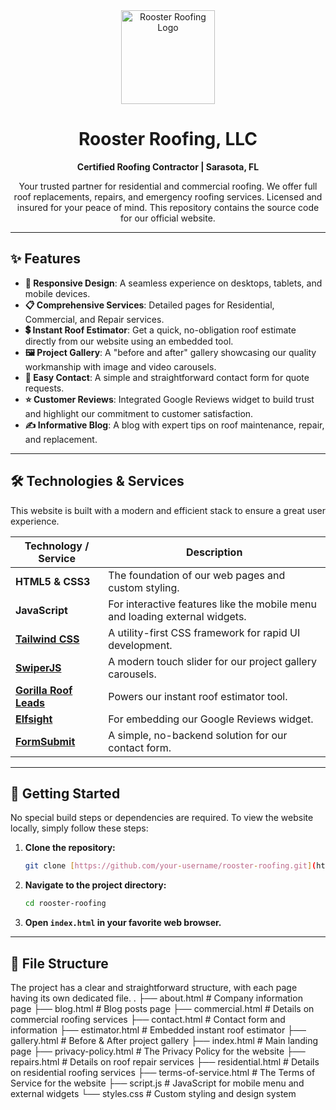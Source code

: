 <div align="center">
  <img src="https://ik.imagekit.io/roosterroofing/Logo%20Icon.png?updatedAt=1753913620033" alt="Rooster Roofing Logo" width="150"/>
  <h1>Rooster Roofing, LLC</h1>
  <p>
    <strong>Certified Roofing Contractor | Sarasota, FL</strong>
  </p>
  <p>
    Your trusted partner for residential and commercial roofing. We offer full roof replacements, repairs, and emergency roofing services. Licensed and insured for your peace of mind. This repository contains the source code for our official website.
  </p>
</div>

---

## ✨ Features

* **📱 Responsive Design**: A seamless experience on desktops, tablets, and mobile devices.
* **📋 Comprehensive Services**: Detailed pages for Residential, Commercial, and Repair services.
* **💲 Instant Roof Estimator**: Get a quick, no-obligation roof estimate directly from our website using an embedded tool.
* **🖼️ Project Gallery**: A "before and after" gallery showcasing our quality workmanship with image and video carousels.
* **📧 Easy Contact**: A simple and straightforward contact form for quote requests.
* **⭐ Customer Reviews**: Integrated Google Reviews widget to build trust and highlight our commitment to customer satisfaction.
* **✍️ Informative Blog**: A blog with expert tips on roof maintenance, repair, and replacement.

---

## 🛠️ Technologies & Services

This website is built with a modern and efficient stack to ensure a great user experience.

| Technology / Service                                       | Description                                           |
| ---------------------------------------------------------- | ----------------------------------------------------- |
| **HTML5 & CSS3** | The foundation of our web pages and custom styling.          |
| **JavaScript** | For interactive features like the mobile menu and loading external widgets.         |
| **[Tailwind CSS](https://tailwindcss.com/)** | A utility-first CSS framework for rapid UI development. |
| **[SwiperJS](https://swiperjs.com/)** | A modern touch slider for our project gallery carousels.        |
| **[Gorilla Roof Leads](https://www.gorillaroofleads.com/)** | Powers our instant roof estimator tool.               |
| **[Elfsight](https://elfsight.com/)** | For embedding our Google Reviews widget.              |
| **[FormSubmit](https://formsubmit.co/)** | A simple, no-backend solution for our contact form.   |

---

## 🚀 Getting Started

No special build steps or dependencies are required. To view the website locally, simply follow these steps:

1.  **Clone the repository:**
    ```bash
    git clone [https://github.com/your-username/rooster-roofing.git](https://github.com/your-username/rooster-roofing.git)
    ```
2.  **Navigate to the project directory:**
    ```bash
    cd rooster-roofing
    ```
3.  **Open `index.html` in your favorite web browser.**

---

## 📁 File Structure

The project has a clear and straightforward structure, with each page having its own dedicated file.
.
├── about.html              # Company information page
├── blog.html               # Blog posts page
├── commercial.html         # Details on commercial roofing services
├── contact.html            # Contact form and information
├── estimator.html          # Embedded instant roof estimator
├── gallery.html            # Before & After project gallery
├── index.html              # Main landing page
├── privacy-policy.html     # The Privacy Policy for the website
├── repairs.html            # Details on roof repair services
├── residential.html        # Details on residential roofing services
├── terms-of-service.html   # The Terms of Service for the website
├── script.js               # JavaScript for mobile menu and external widgets
└── styles.css              # Custom styling and design system

